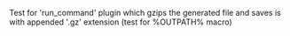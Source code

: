 Test for 'run_command' plugin which gzips the generated file and saves is with appended '.gz' extension
(test for %OUTPATH% macro)